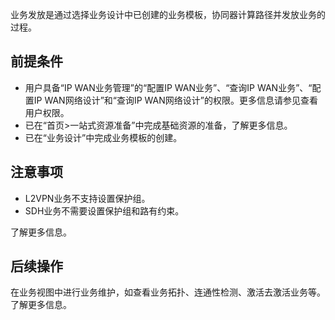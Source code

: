 业务发放是通过选择业务设计中已创建的业务模板，协同器计算路径并发放业务的过程。

## 前提条件
- 用户具备“IP WAN业务管理”的“配置IP WAN业务”、“查询IP WAN业务”、“配置IP WAN网络设计”和“查询IP WAN网络设计”的权限。更多信息请参见查看用户权限。
- 已在“首页>一站式资源准备”中完成基础资源的准备，了解更多信息。
- 已在“业务设计”中完成业务模板的创建。

## 注意事项
- L2VPN业务不支持设置保护组。
- SDH业务不需要设置保护组和路有约束。

了解更多信息。

## 后续操作
在业务视图中进行业务维护，如查看业务拓扑、连通性检测、激活去激活业务等。了解更多信息。
